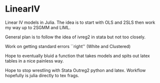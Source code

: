 LinearIV
========

Linear IV models in Julia. The idea is to start with OLS and 2SLS then work my way up to 2SGMM and LIML. 

General plan is to follow the idea of ivreg2 in stata but not too closely.

Work on getting standard errors ``right'' (White and Clustered)

Hope to eventually bluid a function that takes models and spits out latex tables in a nice painless way.

Hope to stop wrestling with Stata Outreg2 python and latex. Workflow hopefully is julia directly to tex frags.

